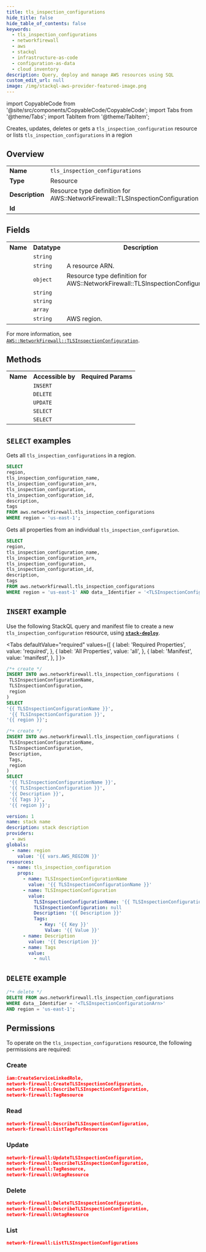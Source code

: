 ```yaml
---
title: tls_inspection_configurations
hide_title: false
hide_table_of_contents: false
keywords:
  - tls_inspection_configurations
  - networkfirewall
  - aws
  - stackql
  - infrastructure-as-code
  - configuration-as-data
  - cloud inventory
description: Query, deploy and manage AWS resources using SQL
custom_edit_url: null
image: /img/stackql-aws-provider-featured-image.png
---
```


import CopyableCode from '@site/src/components/CopyableCode/CopyableCode';
import Tabs from '@theme/Tabs';
import TabItem from '@theme/TabItem';

Creates, updates, deletes or gets a <code>tls_inspection_configuration</code> resource or lists <code>tls_inspection_configurations</code> in a region

## Overview
<table>
<tbody>
<tr><td><b>Name</b></td><td><code>tls_inspection_configurations</code></td></tr>
<tr><td><b>Type</b></td><td>Resource</td></tr>
<tr><td><b>Description</b></td><td>Resource type definition for AWS::NetworkFirewall::TLSInspectionConfiguration</td></tr>
<tr><td><b>Id</b></td><td><CopyableCode code="aws.networkfirewall.tls_inspection_configurations" /></td></tr>
</tbody>
</table>

## Fields
<table>
<tbody>
<tr><th>Name</th><th>Datatype</th><th>Description</th></tr><tr><td><CopyableCode code="tls_inspection_configuration_name" /></td><td><code>string</code></td><td></td></tr>
<tr><td><CopyableCode code="tls_inspection_configuration_arn" /></td><td><code>string</code></td><td>A resource ARN.</td></tr>
<tr><td><CopyableCode code="tls_inspection_configuration" /></td><td><code>object</code></td><td>Resource type definition for AWS::NetworkFirewall::TLSInspectionConfiguration</td></tr>
<tr><td><CopyableCode code="tls_inspection_configuration_id" /></td><td><code>string</code></td><td></td></tr>
<tr><td><CopyableCode code="description" /></td><td><code>string</code></td><td></td></tr>
<tr><td><CopyableCode code="tags" /></td><td><code>array</code></td><td></td></tr>
<tr><td><CopyableCode code="region" /></td><td><code>string</code></td><td>AWS region.</td></tr>
</tbody>
</table>

For more information, see <a href="https://docs.aws.amazon.com/AWSCloudFormation/latest/UserGuide/aws-resource-networkfirewall-tlsinspectionconfiguration.html"><code>AWS::NetworkFirewall::TLSInspectionConfiguration</code></a>.

## Methods

<table>
<tbody>
  <tr>
    <th>Name</th>
    <th>Accessible by</th>
    <th>Required Params</th>
  </tr>
  <tr>
    <td><CopyableCode code="create_resource" /></td>
    <td><code>INSERT</code></td>
    <td><CopyableCode code="TLSInspectionConfigurationName, TLSInspectionConfiguration, region" /></td>
  </tr>
  <tr>
    <td><CopyableCode code="delete_resource" /></td>
    <td><code>DELETE</code></td>
    <td><CopyableCode code="data__Identifier, region" /></td>
  </tr>
  <tr>
    <td><CopyableCode code="update_resource" /></td>
    <td><code>UPDATE</code></td>
    <td><CopyableCode code="data__Identifier, data__PatchDocument, region" /></td>
  </tr>
  <tr>
    <td><CopyableCode code="list_resources" /></td>
    <td><code>SELECT</code></td>
    <td><CopyableCode code="region" /></td>
  </tr>
  <tr>
    <td><CopyableCode code="get_resource" /></td>
    <td><code>SELECT</code></td>
    <td><CopyableCode code="data__Identifier, region" /></td>
  </tr>
</tbody>
</table>

## `SELECT` examples
Gets all <code>tls_inspection_configurations</code> in a region.
```sql
SELECT
region,
tls_inspection_configuration_name,
tls_inspection_configuration_arn,
tls_inspection_configuration,
tls_inspection_configuration_id,
description,
tags
FROM aws.networkfirewall.tls_inspection_configurations
WHERE region = 'us-east-1';
```
Gets all properties from an individual <code>tls_inspection_configuration</code>.
```sql
SELECT
region,
tls_inspection_configuration_name,
tls_inspection_configuration_arn,
tls_inspection_configuration,
tls_inspection_configuration_id,
description,
tags
FROM aws.networkfirewall.tls_inspection_configurations
WHERE region = 'us-east-1' AND data__Identifier = '<TLSInspectionConfigurationArn>';
```

## `INSERT` example

Use the following StackQL query and manifest file to create a new <code>tls_inspection_configuration</code> resource, using [__`stack-deploy`__](https://pypi.org/project/stack-deploy/).

<Tabs
    defaultValue="required"
    values={[
      { label: 'Required Properties', value: 'required', },
      { label: 'All Properties', value: 'all', },
      { label: 'Manifest', value: 'manifest', },
    ]
}>
<TabItem value="required">

```sql
/*+ create */
INSERT INTO aws.networkfirewall.tls_inspection_configurations (
 TLSInspectionConfigurationName,
 TLSInspectionConfiguration,
 region
)
SELECT 
'{{ TLSInspectionConfigurationName }}',
 '{{ TLSInspectionConfiguration }}',
'{{ region }}';
```
</TabItem>
<TabItem value="all">

```sql
/*+ create */
INSERT INTO aws.networkfirewall.tls_inspection_configurations (
 TLSInspectionConfigurationName,
 TLSInspectionConfiguration,
 Description,
 Tags,
 region
)
SELECT 
 '{{ TLSInspectionConfigurationName }}',
 '{{ TLSInspectionConfiguration }}',
 '{{ Description }}',
 '{{ Tags }}',
 '{{ region }}';
```
</TabItem>
<TabItem value="manifest">

```yaml
version: 1
name: stack name
description: stack description
providers:
  - aws
globals:
  - name: region
    value: '{{ vars.AWS_REGION }}'
resources:
  - name: tls_inspection_configuration
    props:
      - name: TLSInspectionConfigurationName
        value: '{{ TLSInspectionConfigurationName }}'
      - name: TLSInspectionConfiguration
        value:
          TLSInspectionConfigurationName: '{{ TLSInspectionConfigurationName }}'
          TLSInspectionConfiguration: null
          Description: '{{ Description }}'
          Tags:
            - Key: '{{ Key }}'
              Value: '{{ Value }}'
      - name: Description
        value: '{{ Description }}'
      - name: Tags
        value:
          - null

```
</TabItem>
</Tabs>

## `DELETE` example

```sql
/*+ delete */
DELETE FROM aws.networkfirewall.tls_inspection_configurations
WHERE data__Identifier = '<TLSInspectionConfigurationArn>'
AND region = 'us-east-1';
```

## Permissions

To operate on the <code>tls_inspection_configurations</code> resource, the following permissions are required:

### Create
```json
iam:CreateServiceLinkedRole,
network-firewall:CreateTLSInspectionConfiguration,
network-firewall:DescribeTLSInspectionConfiguration,
network-firewall:TagResource
```

### Read
```json
network-firewall:DescribeTLSInspectionConfiguration,
network-firewall:ListTagsForResources
```

### Update
```json
network-firewall:UpdateTLSInspectionConfiguration,
network-firewall:DescribeTLSInspectionConfiguration,
network-firewall:TagResource,
network-firewall:UntagResource
```

### Delete
```json
network-firewall:DeleteTLSInspectionConfiguration,
network-firewall:DescribeTLSInspectionConfiguration,
network-firewall:UntagResource
```

### List
```json
network-firewall:ListTLSInspectionConfigurations
```
